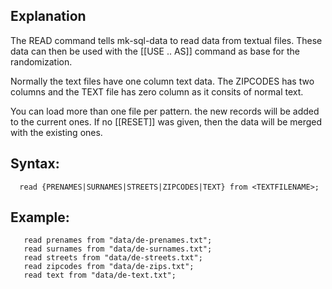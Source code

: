 ## Explanation

The READ command tells mk-sql-data to read data from textual files. These data can then be used with the [[USE .. AS]] command as base for the randomization.

Normally the text files have one column text data. The ZIPCODES has two columns and the TEXT file has zero column as it consits of normal text.

You can load more than one file per pattern. the new records will be added to the current ones. If no [[RESET]] was given, then the data will be merged with the existing ones.

## Syntax:

```
  read {PRENAMES|SURNAMES|STREETS|ZIPCODES|TEXT} from <TEXTFILENAME>;  
```

## Example:

```
   read prenames from "data/de-prenames.txt";
   read surnames from "data/de-surnames.txt";
   read streets from "data/de-streets.txt";   
   read zipcodes from "data/de-zips.txt";
   read text from "data/de-text.txt";   
```

